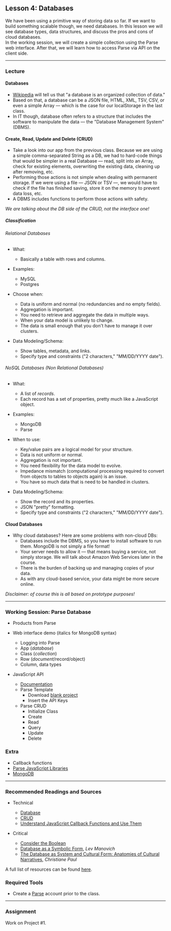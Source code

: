 ## Lesson 4: Databases

We have been using a primitive way of storing data so far. If we want to build something scalable though, we need databases. In this lesson we will see database types, data structures, and discuss the pros and cons of cloud databases.  
In the working session, we will create a simple collection using the Parse web interface. After that, we will learn how to access Parse via API on the client side.

---

### Lecture

#### Databases

* [Wikipedia](https://en.wikipedia.org/wiki/Database) will tell us that "a database is an organized collection of data."
* Based on that, a database can be a JSON file, HTML, XML, TSV, CSV, or even a simple Array — which is the case for our localStorage in the last class.
* In IT though, database often refers to a structure that includes the software to manipulate the data — the "Database Management System" (DBMS).

#### Create, Read, Update and Delete (CRUD)

* Take a look into our app from the previous class. Because we are using a simple comma-separated String as a DB, we had to hard-code things that would be simpler in a real Database — read, split into an Array, check for existing elements, overwriting the existing data, cleaning up after removing, etc.
* Performing those actions is not simple when dealing with permanent storage. If we were using a file — JSON or TSV —, we would have to check if the file has finished saving, store it on the memory to prevent data loss, etc.
* A DBMS includes functions to perform those actions with safety.

*We are talking about the DB side of the CRUD, not the interface one!*

##### Classification

###### Relational Databases

* What:
	* Basically a table with rows and columns.
	
* Examples:
	* MySQL
	* Postgres

* Choose when:
	* Data is uniform and normal (no redundancies and no empty fields).
	* Aggregation is important.
	* You need to retrieve and aggregate the data in multiple ways.
	* When your data model is unlikely to change.
	* The data is small enough that you don't have to manage it over clusters.

* Data Modeling/Schema:
	* Show tables, metadata, and links.
	* Specify type and constraints ("2 characters," "MM/DD/YYYY date").

###### NoSQL Databases (Non Relational Databases)

* What:
	* A list of *records*.
	* Each record has a set of properties, pretty much like a JavaScript object.

* Examples:
	* MongoDB
	* Parse

* When to use:
	* Key/value pairs are a logical model for your structure.
	* Data is not uniform or normal.
	* Aggregation is not important.
	* You need flexibility for the data model to evolve.
	* Impedance mismatch (computational processing required to convert from objects to tables to objects again) is an issue.
	* You have so much data that is need to be handled in clusters.

* Data Modeling/Schema:
	* Show the record and its properties.
	* JSON "pretty" formatting.
	* Specify type and constraints ("2 characters," "MM/DD/YYYY date").

#### Cloud Databases

* Why cloud databases? Here are some problems with non-cloud DBs:
	* Databases include the DBMS, so you have to install software to run them. MongoDB is not simply a file format!
	* Your server needs to allow it — that means buying a service, not simply storage. We will talk about Amazon Web Services later in the course.
	* There is the burden of backing up and managing copies of your data.
	* As with any cloud-based service, your data might be more secure online.
	
*Disclaimer: of course this is all based on prototype purposes!*

---

### Working Session: Parse Database

* Products from Parse
* Web interface demo (italics for MongoDB syntax)
	* Logging into Parse
	* App (*database*)
	* Class (*collection*)
	* Row (*document*/record/object)
	* Column, data types

* JavaScript API
	* [Documentation](https://www.parse.com/docs/js/guide)
	* Parse Template
		* Download [blank project](https://www.parse.com/downloads/javascript/parse-js-blank/latest)
		* Insert the API Keys
	* Parse CRUD
		* Initialize Class
		* Create
		* Read
		* Query
		* Update
		* Delete
	
### Extra

* Callback functions
* [Parse JavaScript Libraries](https://parse.com/docs/api_libraries)
* [MongoDB](https://www.mongodb.org/)

---

### Recommended Readings and Sources

* Technical
	* [Database](https://en.wikipedia.org/wiki/Database)
	* [CRUD](https://en.wikipedia.org/wiki/Create,_read,_update_and_delete)
	* [Understand JavaScript Callback Functions and Use Them](http://javascriptissexy.com/understand-javascript-callback-functions-and-use-them/)
	
* Critical
	* [Consider the Boolean](https://source.opennews.org/en-US/learning/consider-boolean/)
	* [Database as a Symbolic Form](http://danm.ucsc.edu/~morse/136C/readings/manovich_database.pdf), *Lev Manovich*
	* [The Database as System and Cultural Form: Anatomies of Cultural Narratives](http://www.gravitytrap.com/classes/readings/paul_christiane-final.pdf), *Christiane Paul*

A full list of resources can be found [here](https://docs.google.com/spreadsheets/d/1Of_llTTAOZ_o8CGmiXSZnMmZBthQvxQiC34YWId9IJs/edit?usp=sharing).


### Required Tools

* Create a [Parse](https://www.parse.com) account prior to the class.


---

### Assignment

Work on Project #1.